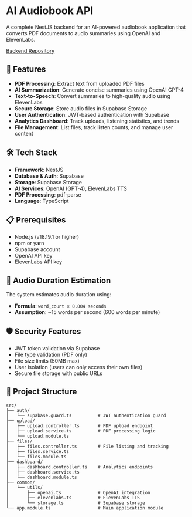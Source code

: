 # AI Audiobook API

A complete NestJS backend for an AI-powered audiobook application that converts PDF documents to audio summaries using OpenAI and ElevenLabs.

[Backend Repository](https://github.com/elkhayate/audiobook-client)

## 🚀 Features

- **PDF Processing**: Extract text from uploaded PDF files
- **AI Summarization**: Generate concise summaries using OpenAI GPT-4
- **Text-to-Speech**: Convert summaries to high-quality audio using ElevenLabs
- **Secure Storage**: Store audio files in Supabase Storage
- **User Authentication**: JWT-based authentication with Supabase
- **Analytics Dashboard**: Track uploads, listening statistics, and trends
- **File Management**: List files, track listen counts, and manage user content

## 🛠️ Tech Stack

- **Framework**: NestJS
- **Database & Auth**: Supabase
- **Storage**: Supabase Storage
- **AI Services**: OpenAI (GPT-4), ElevenLabs TTS
- **PDF Processing**: pdf-parse
- **Language**: TypeScript

## 📋 Prerequisites

- Node.js (v18.19.1 or higher)
- npm or yarn
- Supabase account
- OpenAI API key
- ElevenLabs API key

## 🔄 Audio Duration Estimation

The system estimates audio duration using:
- **Formula**: `word_count × 0.004 seconds`
- **Assumption**: ~15 words per second (600 words per minute)

## 🛡️ Security Features

- JWT token validation via Supabase
- File type validation (PDF only)
- File size limits (50MB max)
- User isolation (users can only access their own files)
- Secure file storage with public URLs


## 📁 Project Structure

```
src/
├── auth/
│   └── supabase.guard.ts          # JWT authentication guard
├── upload/
│   ├── upload.controller.ts       # PDF upload endpoint
│   ├── upload.service.ts          # PDF processing logic
│   └── upload.module.ts
├── files/
│   ├── files.controller.ts        # File listing and tracking
│   ├── files.service.ts
│   └── files.module.ts
├── dashboard/
│   ├── dashboard.controller.ts    # Analytics endpoints
│   ├── dashboard.service.ts
│   └── dashboard.module.ts
├── common/
│   └── utils/
│       ├── openai.ts              # OpenAI integration
│       ├── elevenlabs.ts          # ElevenLabs TTS
│       └── storage.ts             # Supabase storage
└── app.module.ts                  # Main application module
```

